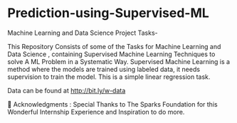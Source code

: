 # Prediction-using-Supervised-ML
Machine Learning and Data Science Project Tasks-

This Repository Consists of some of the Tasks for Machine Learning and Data Science , containing Supervised Machine Learning Techniques to solve A ML Problem in a Systematic Way. Supervised Machine Learning is a method where the models are trained using labeled data, it needs supervision to train the model. This is a simple linear regression task.

Data can be found at http://bit.ly/w-data

🙏 Acknowledgments :
Special Thanks to The Sparks Foundation for this Wonderful Internship Experience and Inspiration to do more.
